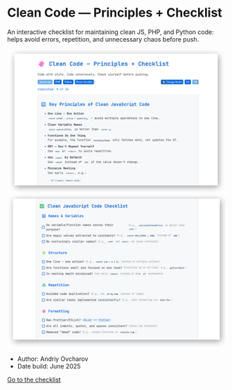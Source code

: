 # Clean Code — Principles + Checklist

An interactive checklist for maintaining clean JS, PHP, and Python code: helps avoid errors, repetition, and unnecessary chaos before push.

<img src="images/img1.png" width="800px" alt="img">
<img src="images/img2.png" width="800px" alt="img">

- Author: Andriy Ovcharov
- Date build: June 2025

 [Go to the checklist](https://ovcharovcoder.github.io/clean-code-checklist)
